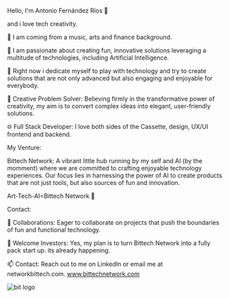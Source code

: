 Hello, I'm Antonio Fernández Ríos 👋

and i love tech creativity. 

🧨 I am coming from a music, arts and finance background.

🌟 I am passionate about creating fun, innovative solutions leveraging a multitude of technologies, including Artificial Intelligence.

🚀 Right now i dedicate myself to play with technology and try to create solutions that are not only advanced but also engaging and enjoyable for everybody. 

🧠 Creative Problem Solver: Believing firmly in the transformative power of creativity, my aim is to convert complex ideas into elegant, user-friendly solutions.

🌐 Full Stack Developer: I love both sides of the Cassette, design, UX/UI frontend and backend.

My Venture:

Bittech Network: A vibrant little hub running by my self and AI (by the momment) where we are committed to crafting enjoyable technology experiences. Our focus lies in harnessing the power of AI to create products that are not just tools, but also sources of fun and innovation.

Art-Tech-AI=Bittech Network 💾

Contact:

🤝 Collaborations: Eager to collaborate on projects that push the boundaries of fun and functional technology.

💎 Welcome Investors: Yes, my plan is to turn Bittech Network into a fully pack start up. its already happening.

📫 Contact: Reach out to me on LinkedIn or email me at networkbittech.com. www.bittechnetwork.com


![bit logo](https://github.com/Kukaloka1/Kukaloka1/assets/130247025/a127acb3-5baf-48c3-b9e1-4f5158c8fd2b)

